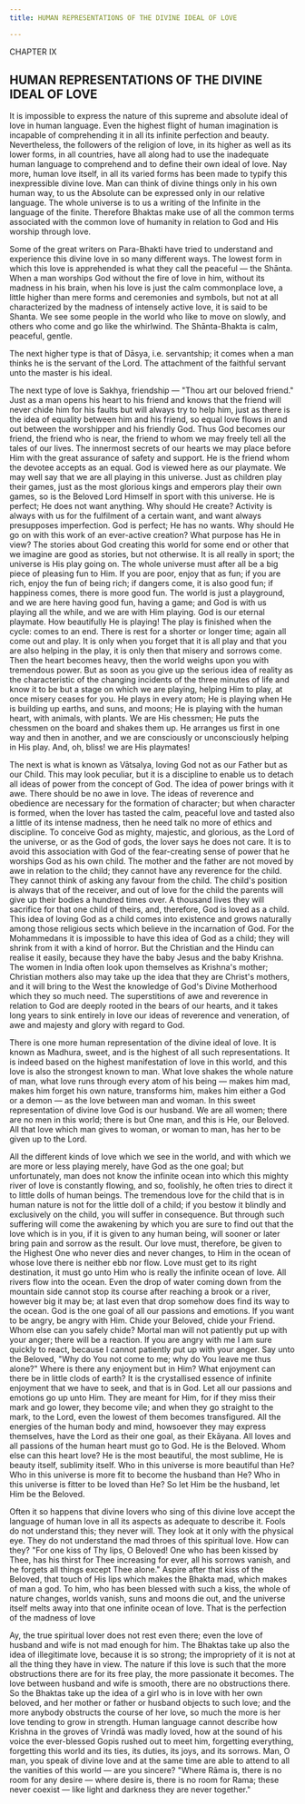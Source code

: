 ```yaml
---
title: HUMAN REPRESENTATIONS OF THE DIVINE IDEAL OF LOVE

---
```





  

CHAPTER IX

## HUMAN REPRESENTATIONS OF THE DIVINE IDEAL OF LOVE

It is impossible to express the nature of this supreme and absolute
ideal of love in human language. Even the highest flight of human
imagination is incapable of comprehending it in all its infinite
perfection and beauty. Nevertheless, the followers of the religion of
love, in its higher as well as its lower forms, in all countries, have
all along had to use the inadequate human language to comprehend and to
define their own ideal of love. Nay more, human love itself, in all its
varied forms has been made to typify this inexpressible divine love. Man
can think of divine things only in his own human way, to us the Absolute
can be expressed only in our relative language. The whole universe is to
us a writing of the Infinite in the language of the finite. Therefore
Bhaktas make use of all the common terms associated with the common love
of humanity in relation to God and His worship through love.

Some of the great writers on Para-Bhakti have tried to understand and
experience this divine love in so many different ways. The lowest form
in which this love is apprehended is what they call the peaceful — the
Shānta. When a man worships God without the fire of love in him, without
its madness in his brain, when his love is just the calm commonplace
love, a little higher than mere forms and ceremonies and symbols, but
not at all characterized by the madness of intensely active love, it is
said to be Shanta. We see some people in the world who like to move on
slowly, and others who come and go like the whirlwind. The Shānta-Bhakta
is calm, peaceful, gentle.

The next higher type is that of Dāsya, i.e. servantship; it comes when a
man thinks he is the servant of the Lord. The attachment of the faithful
servant unto the master is his ideal.

The next type of love is Sakhya, friendship — "Thou art our beloved
friend." Just as a man opens his heart to his friend and knows that the
friend will never chide him for his faults but will always try to help
him, just as there is the idea of equality between him and his friend,
so equal love flows in and out between the worshipper and his friendly
God. Thus God becomes our friend, the friend who is near, the friend to
whom we may freely tell all the tales of our lives. The innermost
secrets of our hearts we may place before Him with the great assurance
of safety and support. He is the friend whom the devotee accepts as an
equal. God is viewed here as our playmate. We may well say that we are
all playing in this universe. Just as children play their games, just as
the most glorious kings and emperors play their own games, so is the
Beloved Lord Himself in sport with this universe. He is perfect; He does
not want anything. Why should He create? Activity is always with us for
the fulfilment of a certain want, and want always presupposes
imperfection. God is perfect; He has no wants. Why should He go on with
this work of an ever-active creation? What purpose has He in view? The
stories about God creating this world for some end or other that we
imagine are good as stories, but not otherwise. It is all really in
sport; the universe is His play going on. The whole universe must after
all be a big piece of pleasing fun to Him. If you are poor, enjoy that
as fun; if you are rich, enjoy the fun of being rich; if dangers come,
it is also good fun; if happiness comes, there is more good fun. The
world is just a playground, and we are here having good fun, having a
game; and God is with us playing all the while, and we are with Him
playing. God is our eternal playmate. How beautifully He is playing! The
play is finished when the cycle: comes to an end. There is rest for a
shorter or longer time; again all come out and play. It is only when you
forget that it is all play and that you are also helping in the play, it
is only then that misery and sorrows come. Then the heart becomes heavy,
then the world weighs upon you with tremendous power. But as soon as you
give up the serious idea of reality as the characteristic of the
changing incidents of the three minutes of life and know it to be but a
stage on which we are playing, helping Him to play, at once misery
ceases for you. He plays in every atom; He is playing when He is
building up earths, and suns, and moons; He is playing with the human
heart, with animals, with plants. We are His chessmen; He puts the
chessmen on the board and shakes them up. He arranges us first in one
way and then in another, and we are consciously or unconsciously helping
in His play. And, oh, bliss! we are His playmates!

The next is what is known as Vātsalya, loving God not as our Father but
as our Child. This may look peculiar, but it is a discipline to enable
us to detach all ideas of power from the concept of God. The idea of
power brings with it awe. There should be no awe in love. The ideas of
reverence and obedience are necessary for the formation of character;
but when character is formed, when the lover has tasted the calm,
peaceful love and tasted also a little of its intense madness, then he
need talk no more of ethics and discipline. To conceive God as mighty,
majestic, and glorious, as the Lord of the universe, or as the God of
gods, the lover says he does not care. It is to avoid this association
with God of the fear-creating sense of power that he worships God as his
own child. The mother and the father are not moved by awe in relation to
the child; they cannot have any reverence for the child. They cannot
think of asking any favour from the child. The child's position is
always that of the receiver, and out of love for the child the parents
will give up their bodies a hundred times over. A thousand lives they
will sacrifice for that one child of theirs, and, therefore, God is
loved as a child. This idea of loving God as a child comes into
existence and grows naturally among those religious sects which believe
in the incarnation of God. For the Mohammedans it is impossible to have
this idea of God as a child; they will shrink from it with a kind of
horror. But the Christian and the Hindu can realise it easily, because
they have the baby Jesus and the baby Krishna. The women in India often
look upon themselves as Krishna's mother; Christian mothers also may
take up the idea that they are Christ's mothers, and it will bring to
the West the knowledge of God's Divine Motherhood which they so much
need. The superstitions of awe and reverence in relation to God are
deeply rooted in the bears of our hearts, and it takes long years to
sink entirely in love our ideas of reverence and veneration, of awe and
majesty and glory with regard to God.

There is one more human representation of the divine ideal of love. It
is known as Madhura, sweet, and is the highest of all such
representations. It is indeed based on the highest manifestation of love
in this world, and this love is also the strongest known to man. What
love shakes the whole nature of man, what love runs through every atom
of his being — makes him mad, makes him forget his own nature,
transforms him, makes him either a God or a demon — as the love between
man and woman. In this sweet representation of divine love God is our
husband. We are all women; there are no men in this world; there is but
One man, and this is He, our Beloved. All that love which man gives to
woman, or woman to man, has her to be given up to the Lord.

All the different kinds of love which we see in the world, and with
which we are more or less playing merely, have God as the one goal; but
unfortunately, man does not know the infinite ocean into which this
mighty river of love is constantly flowing, and so, foolishly, he often
tries to direct it to little dolls of human beings. The tremendous love
for the child that is in human nature is not for the little doll of a
child; if you bestow it blindly and exclusively on the child, you will
suffer in consequence. But through such suffering will come the
awakening by which you are sure to find out that the love which is in
you, if it is given to any human being, will sooner or later bring pain
and sorrow as the result. Our love must, therefore, be given to the
Highest One who never dies and never changes, to Him in the ocean of
whose love there is neither ebb nor flow. Love must get to its right
destination, it must go unto Him who is really the infinite ocean of
love. All rivers flow into the ocean. Even the drop of water coming down
from the mountain side cannot stop its course after reaching a brook or
a river, however big it may be; at last even that drop somehow does find
its way to the ocean. God is the one goal of all our passions and
emotions. If you want to be angry, be angry with Him. Chide your
Beloved, chide your Friend. Whom else can you safely chide? Mortal man
will not patiently put up with your anger; there will be a reaction. If
you are angry with me I am sure quickly to react, because I cannot
patiently put up with your anger. Say unto the Beloved, "Why do You not
come to me; why do You leave me thus alone?" Where is there any
enjoyment but in Him? What enjoyment can there be in little clods of
earth? It is the crystallised essence of infinite enjoyment that we have
to seek, and that is in God. Let all our passions and emotions go up
unto Him. They are meant for Him, for if they miss their mark and go
lower, they become vile; and when they go straight to the mark, to the
Lord, even the lowest of them becomes transfigured. All the energies of
the human body and mind, howsoever they may express themselves, have the
Lord as their one goal, as their Ekāyana. All loves and all passions of
the human heart must go to God. He is the Beloved. Whom else can this
heart love? He is the most beautiful, the most sublime, He is beauty
itself, sublimity itself. Who in this universe is more beautiful than
He? Who in this universe is more fit to become the husband than He? Who
in this universe is fitter to be loved than He? So let Him be the
husband, let Him be the Beloved.

Often it so happens that divine lovers who sing of this divine love
accept the language of human love in all its aspects as adequate to
describe it. Fools do not understand this; they never will. They look at
it only with the physical eye. They do not understand the mad throes of
this spiritual love. How can they? "For one kiss of Thy lips, O Beloved!
One who has been kissed by Thee, has his thirst for Thee increasing for
ever, all his sorrows vanish, and he forgets all things except Thee
alone." Aspire after that kiss of the Beloved, that touch of His lips
which makes the Bhakta mad, which makes of man a god. To him, who has
been blessed with such a kiss, the whole of nature changes, worlds
vanish, suns and moons die out, and the universe itself melts away into
that one infinite ocean of love. That is the perfection of the madness
of love

Ay, the true spiritual lover does not rest even there; even the love of
husband and wife is not mad enough for him. The Bhaktas take up also the
idea of illegitimate love, because it is so strong; the impropriety of
it is not at all the thing they have in view. The nature if this love is
such that the more obstructions there are for its free play, the more
passionate it becomes. The love between husband and wife is smooth,
there are no obstructions there. So the Bhaktas take up the idea of a
girl who is in love with her own beloved, and her mother or father or
husband objects to such love; and the more anybody obstructs the course
of her love, so much the more is her love tending to grow in strength.
Human language cannot describe how Krishna in the groves of Vrindā was
madly loved, how at the sound of his voice the ever-blessed Gopis rushed
out to meet him, forgetting everything, forgetting this world and its
ties, its duties, its joys, and its sorrows. Man, O man, you speak of
divine love and at the same time are able to attend to all the vanities
of this world — are you sincere? "Where Rāma is, there is no room for
any desire — where desire is, there is no room for Rama; these never
coexist — like light and darkness they are never together."


